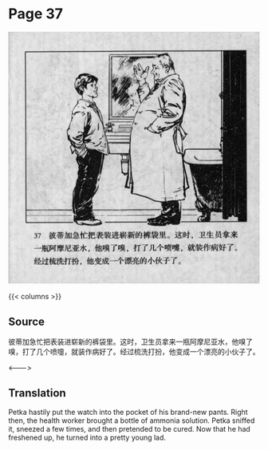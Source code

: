 # Page 37

 ![biao page](./../../../images/biao/seifert0726_biao_0041_037.jpg)

{{< columns >}}

## Source

彼蒂加急忙把表装进崭新的裤袋里。这时，卫生员拿来一瓶阿摩尼亚水，他嗅了嗅，打了几个喷嚏，就装作病好了。经过梳洗打扮，他变成一个漂亮的小伙子了。

<--->

## Translation

Petka hastily put the watch into the pocket of his brand-new pants. Right then, the health worker brought a bottle of ammonia solution. Petka sniffed it, sneezed a few times, and then pretended to be cured. Now that he had freshened up, he turned into a pretty young lad.